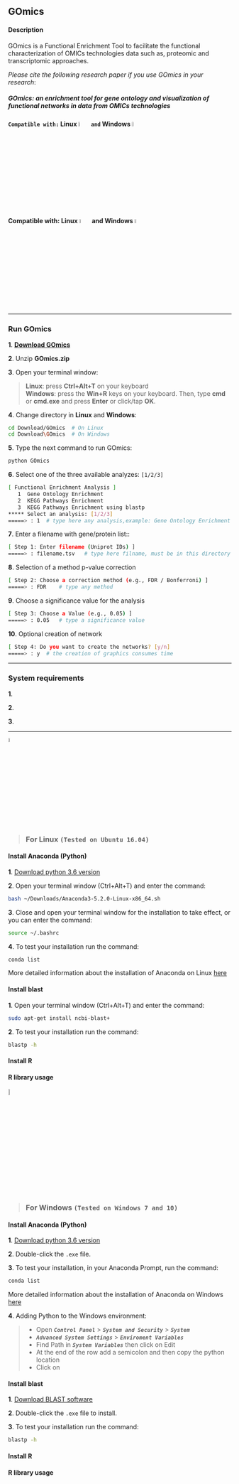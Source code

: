 ## GOmics
#### Description
GOmics is a Functional Enrichment Tool to facilitate the functional characterization of OMICs technologies data such as, proteomic and transcriptomic approaches.

_Please cite the following research paper if you use GOmics in your research_:

##### GOmics: an enrichment tool for gene ontology and visualization of functional networks in data from OMICs technologies

#### `Compatible with:` Linux <img src="https://upload.wikimedia.org/wikipedia/commons/thumb/b/b0/NewTux.svg/300px-NewTux.svg.png" width = 5%> `and` Windows <img src="https://upload.wikimedia.org/wikipedia/sr/thumb/1/14/Windows_logo_-_2006.svg/644px-Windows_logo_-_2006.svg.png" width = 5%>

#### Compatible with: **Linux** <img src="https://upload.wikimedia.org/wikipedia/commons/thumb/b/b0/NewTux.svg/300px-NewTux.svg.png" width = 5%> and **Windows** <img src="https://upload.wikimedia.org/wikipedia/sr/thumb/1/14/Windows_logo_-_2006.svg/644px-Windows_logo_-_2006.svg.png" width = 5%>





<hr />

### Run GOmics

**1**. [**Download GOmics**](https://github.com/bioinfproject/bioinfo/blob/master/GOmics.zip?raw=true)

**2**. Unzip **GOmics.zip**

**3**. Open your terminal window:
>**Linux**: press **Ctrl+Alt+T** on your keyboard<br>
>**Windows**: press the **Win+R** keys on your keyboard. Then, type **cmd** or **cmd.exe** and press **Enter** or click/tap **OK**.<br>

**4**. Change directory in **Linux** and **Windows**:
```bash 
cd Download/GOmics  # On Linux
cd Download\GOmics  # On Windows
```
**5**. Type the next command to run GOmics:
```bash 
python GOmics
```
**6**. Select one of the three available analyzes: `[1/2/3]`
```bash
[ Functional Enrichment Analysis ]
   1  Gene Ontology Enrichment
   2  KEGG Pathways Enrichment
   3  KEGG Pathways Enrichment using blastp
***** Select an analysis: [1/2/3]
=====> : 1  # type here any analysis,example: Gene Ontology Enrichment
```
**7**. Enter a filename with gene/protein list::
```bash
[ Step 1: Enter filename (Uniprot IDs) ]
=====> : filename.tsv   # type here filname, must be in this directory
```
**8**. Selection of a method p-value correction
```bash
[ Step 2: Choose a correction method (e.g., FDR / Bonferroni) ]
=====> : FDR    # type any method
```
**9**. Choose a significance value for the analysis
```bash
[ Step 3: Choose a Value (e.g., 0.05) ]
=====> : 0.05   # type a significance value
```
**10**. Optional creation of network
```bash
[ Step 4: Do you want to create the networks? [y/n]
=====> : y  # the creation of graphics consumes time
```
<hr />

### **System requirements**
**1**.

**2**.

**3**.

<hr />

<img src="https://upload.wikimedia.org/wikipedia/commons/thumb/b/b0/NewTux.svg/300px-NewTux.svg.png" width = 5%><br>
> ### **For Linux** ``(Tested on Ubuntu 16.04)``

#### Install Anaconda (Python)

**1**. [Download python 3.6 version](https://repo.anaconda.com/archive/Anaconda3-5.2.0-Linux-x86_64.sh)

**2**. Open your terminal window (Ctrl+Alt+T) and enter the command:
```bash
bash ~/Downloads/Anaconda3-5.2.0-Linux-x86_64.sh 
```
**3**. Close and open your terminal window for the installation to take effect, or you can enter the command:
```bash
source ~/.bashrc
```
**4**. To test your installation run the command:
```bash
conda list
```
More detailed information about the installation of Anaconda on Linux [here](http://docs.anaconda.com/anaconda/install/linux/)
#### Install blast
**1**. Open your terminal window (Ctrl+Alt+T) and enter the command:
```bash
sudo apt-get install ncbi-blast+
```
**2**. To test your installation run the command:
```bash
blastp -h
```
#### Install R

#### R library usage

<img src="https://upload.wikimedia.org/wikipedia/sr/thumb/1/14/Windows_logo_-_2006.svg/644px-Windows_logo_-_2006.svg.png" width = 6%><br>
> ### **For Windows** ``(Tested on Windows 7 and 10)``

#### Install Anaconda (Python)

**1**. [Download python 3.6 version](https://repo.anaconda.com/archive/Anaconda3-5.2.0-Windows-x86_64.exe)

**2**. Double-click the `.exe` file.

**3**. To test your installation, in your Anaconda Prompt, run the command:
```bash
conda list
```
More detailed information about the installation of Anaconda on Windows [here](http://docs.anaconda.com/anaconda/install/windows/)

**4**. Adding Python to the Windows environment:
>- Open ___`Control Panel`___ > ___`System and Security`___ > ___`System`___
>- ___`Advanced System Settings`___ > ___`Enviroment Variables`___
>- Find Path in ___`System Variables`___ then click on Edit
>- At the end of the row add a semicolon and then copy the python location
>- Click on  

#### Install blast
**1**. [Download BLAST software](ftp://ftp.ncbi.nlm.nih.gov/blast/executables/blast+/LATEST/ncbi-blast-2.7.1+-win64.exe)

**2**. Double-click the `.exe` file to install.

**3**. To test your installation run the command:
```bash
blastp -h
```
#### Install R

#### R library usage
